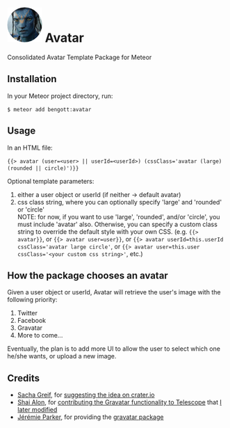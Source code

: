 ![avatar](https://raw.githubusercontent.com/bengott/images/master/avatar.png)
Avatar
======

Consolidated Avatar Template Package for Meteor


Installation
------------
In your Meteor project directory, run:  
```
$ meteor add bengott:avatar
```
Usage 
-----
In an HTML file:
```
{{> avatar (user=<user> || userId=<userId>) (cssClass='avatar (large) (rounded || circle)')}}
```
Optional template parameters:
  1. either a user object or userId (if neither -> default avatar)
  2. css class string, where you can optionally specify 'large' and 'rounded' or 'circle'  
  NOTE: for now, if you want to use 'large', 'rounded', and/or 'circle', you must include 'avatar' also. Otherwise, you can specify a custom class string to override the default style with your own CSS. (e.g. `{{> avatar}}`, or `{{> avatar user=user}}`, or `{{> avatar userId=this.userId cssClass='avatar large circle'`, or `{{> avatar user=this.user cssClass='<your custom css string>'`, etc.)

How the package chooses an avatar
---------------------------------
Given a user object or userId, Avatar will retrieve the user's image with the following priority:
  1. Twitter
  2. Facebook
  3. Gravatar
  4. More to come...

Eventually, the plan is to add more UI to allow the user to select which one he/she wants, or upload a new image.

Credits
-------
- [Sacha Greif](@SachaG), for [suggesting the idea on crater.io](http://crater.io/posts/BfMsgzs5AzEdp6Byu)
- [Shai Alon](@shaialon), for [contributing the Gravatar functionality to  Telescope](https://github.com/TelescopeJS/Telescope/pull/436) that [I later modified](https://github.com/TelescopeJS/Telescope/pull/438)
- [Jérémie Parker](@p-j), for providing the [gravatar package](https://github.com/p-j/meteor-gravatar)
